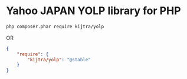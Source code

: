 # Yahoo JAPAN YOLP library for PHP

```sh
php composer.phar require kijtra/yolp
```
OR

```json
{
    "require": {
        "kijtra/yolp": "@stable"
    }
}
```
